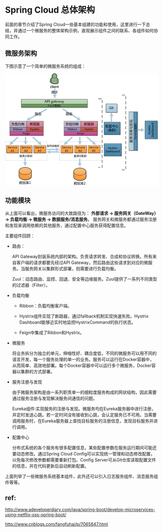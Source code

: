 
# Spring Cloud 总体架构

前面的章节介绍了Spring Cloud一些基本组建的功能和使用，这里进行一下总结，并通过一个微服务的整体架构示例，直观展示组件之间的联系、各组件如何协同工作。

## 微服务架构

下图示意了一个简单的微服务系统的组成：

![](spring_cloud_overview.png)

## 功能模块

从上面可以看出，微服务访问的大致路径为：
**外部请求 → 服务网关（GateWay）→ 负载均衡 → 微服务 → 数据服务/消息服务**。
服务网关和微服务都通过服务注册和发现来调用依赖的其他服务，通过配置中心服务获得配置信息。

主要组件回顾：

- 路由：

  API Gateway封装系统内部的架构。负责请求转发、合成和协议转换。所有来自客户端的请求都要先经过API Gateway，然后路由这些请求到对应的微服务。当服务网关以集群形式部署，则需要进行负载均衡。

  Zuul：动态路由、监控、回退、安全等边缘服务。Zuul提供了一系列不同类型的过滤器（Filter）。

- 负载均衡

  - Ribbon：负载均衡客户端。

  - Hystrix组件实现了断路器，通过fallback机制实现快速失败。Hystrix Dashboard能够近实时地监控HystrixCommand的执行状态。

  - Feign中集成了Ribbon和Hystrix。

- 微服务

  将业务拆分为独立的单元，伸缩性好、耦合度低，不同的微服务可以用不同的语言开发，每一个服务处理的单一的业务。服务可以运行在Docker容器中，从而简单、高效地部署。每个Docker容器中可以运行多个微服务，Docker容器以集群的方式部署。

- 服务注册与发现

  由于微服务架构是由一系列职责单一的细粒度服务构成的网状结构，因此需要通过服务注册与发现解决服务间通信的问题。

  Eureka组件:实现服务的注册与发现。微服务均在Eureka服务器中进行注册，并定时发送心跳。若一定时间没有接收到心跳，会认定服务已不可用。当需要调用服务时，在Eureka服务器上查找目标服务的注册信息，发现目标服务并进行调用。

- 配置中心

  分布式系统的各个服务有很多配置信息，某些配置参数在服务运行期间可能还要动态修改。通过Spring Cloud Config可以实现统一管理和动态修改配置，以免每次修改参数都需要重新打包。Config Server可从Git仓库读取配置文件的信息，并在代码更新后自动刷新配置。


上面列举了一些微服务系统基本组件，此外还可以引入日志服务组件、消息服务组件等等。


## ref:

http://www.adeveloperdiary.com/java/spring-boot/develop-microservices-using-netflix-oss-spring-boot/

http://www.cnblogs.com/fangfuhai/p/7065847.html



<br/><br/>
